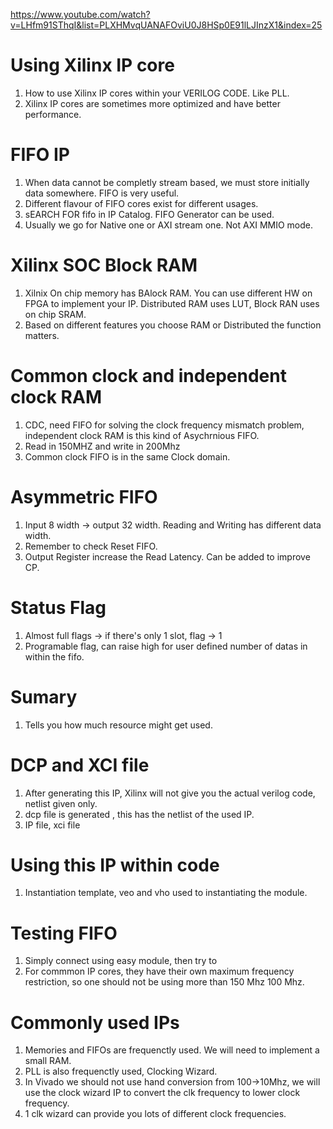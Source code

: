 https://www.youtube.com/watch?v=LHfm91SThqI&list=PLXHMvqUANAFOviU0J8HSp0E91lLJInzX1&index=25
# Using Xilinx IP core
1. How to use Xilinx IP cores within your VERILOG CODE. Like PLL.
2. Xilinx IP cores are sometimes more optimized and have better performance.

# FIFO IP
1. When data cannot be completly stream based, we must store initially data somewhere. FIFO is very useful.
2. Different flavour of FIFO cores exist for different usages.
3. sEARCH FOR fifo in IP Catalog. FIFO Generator can be used.
4. Usually we go for Native one or AXI stream one. Not AXI MMIO mode.

# Xilinx SOC Block RAM
1. Xilnix On chip memory has BAlock RAM. You can use different HW on FPGA to implement your IP. Distributed RAM uses LUT, Block RAN uses on chip SRAM.
2. Based on different features you choose RAM or Distributed the function matters.

# Common clock and independent clock RAM
1. CDC, need FIFO for solving the clock frequency mismatch problem, independent clock RAM is this kind of Asychrnious FIFO.
2. Read in 150MHZ and write in 200Mhz
3. Common clock FIFO is in the same Clock domain.

# Asymmetric FIFO
1. Input 8 width -> output 32 width. Reading and Writing has different data width.
2. Remember to check Reset FIFO.
3. Output Register increase the Read Latency. Can be added to improve CP.

# Status Flag
1. Almost full flags -> if there's only 1 slot, flag -> 1
2. Programable flag, can raise high for user defined number of datas in within the fifo.

# Sumary
1. Tells you how much resource might get used.

# DCP and XCI file
1. After generating this IP, Xilinx will not give you the actual verilog code, netlist given only.
2. dcp file is generated , this has the netlist of the used IP.
3. IP file, xci file

# Using this IP within code
1. Instantiation template, veo and vho used to instantiating the module.

# Testing FIFO
1. Simply connect using easy module, then try to
2. For commmon IP cores, they have their own maximum frequency restriction, so one should not be using more than 150 Mhz 100 Mhz.

# Commonly used IPs
1. Memories and FIFOs are frequenctly used. We will need to implement a small RAM.
2. PLL is also frequenctly used, Clocking Wizard.
3. In Vivado we should not use hand conversion from 100->10Mhz, we will use the clock wizard IP to convert the clk frequency to lower clock frequency.
4. 1 clk wizard can provide you lots of different clock frequencies.
